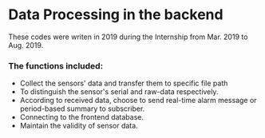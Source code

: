 # Data Processing in the backend

These codes were writen in 2019 during the Internship from Mar. 2019 to Aug. 2019.
### The functions included:
* Collect the sensors' data and transfer them to specific file path
* To distinguish the sensor's serial and raw-data respectively.
* According to received data, choose to send real-time alarm message or period-based summary to subscriber.
* Connecting to the frontend database.
* Maintain the validity of sensor data.